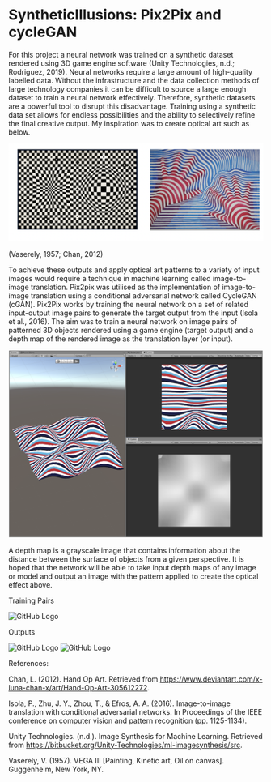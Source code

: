 # SyntheticIllusions: Pix2Pix and cycleGAN

For this project a neural network was trained on a synthetic dataset rendered using 3D game engine software (Unity Technologies, n.d.; Rodriguez, 2019). Neural networks require a large amount of high-quality labelled data. Without the infrastructure and the data collection methods of large technology companies it can be difficult to source a large enough dataset to train a neural network effectively. Therefore, synthetic datasets are a powerful tool to disrupt this disadvantage. Training using a synthetic data set allows for endless possibilities and the ability to selectively refine the final creative output. My inspiration was to create optical art such as below.

![GitHub Logo](/images/OpArt.png)

(Vaserely, 1957; Chan, 2012)

To achieve these outputs and apply optical art patterns to a variety of input images would require a technique in machine learning called image-to-image translation. Pix2pix was utilised as the implementation of image-to-image translation using a conditional adversarial network called CycleGAN (cGAN). Pix2Pix works by training the neural network on a set of related input-output image pairs to generate the target output from the input (Isola et al., 2016).  The aim was to train a neural network on image pairs of patterned 3D objects rendered using a game engine (target output) and a depth map of the rendered image as the translation layer (or input). 

![GitHub Logo](/images/ImageGeneration.png)

A depth map is a grayscale image that contains information about the distance between the surface of objects from a given perspective. It is hoped that the network will be able to take input depth maps of any image or model and output an image with the pattern applied to create the optical effect above. 

Training Pairs

![GitHub Logo](/images/depthpairs.gif)

Outputs

![GitHub Logo](/images/head.gif) ![GitHub Logo](/images/hand.gif)

References:

Chan, L. (2012). Hand Op Art. Retrieved from https://www.deviantart.com/x-luna-chan-x/art/Hand-Op-Art-305612272.

Isola, P., Zhu, J. Y., Zhou, T., & Efros, A. A. (2016). Image-to-image translation with conditional adversarial networks. In Proceedings of the IEEE conference on computer vision and pattern recognition (pp. 1125-1134).

Unity Technologies. (n.d.). Image Synthesis for Machine Learning. Retrieved from https://bitbucket.org/Unity-Technologies/ml-imagesynthesis/src.

Vaserely, V. (1957). VEGA III [Painting, Kinetic art, Oil on canvas]. Guggenheim, New York, NY.
